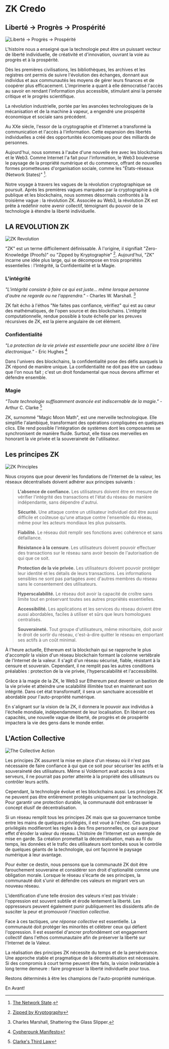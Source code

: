 # ZK Credo

## Liberté → Progrès → Prospérité

![Liberté → Progrès → Prospérité](freedom-progress-prosperity.jpeg)

L'histoire nous a enseigné que la technologie peut être un puissant vecteur de liberté individuelle, de créativité et d'innovation, ouvrant la voie au progrès et à la prospérité.

Dès les premières civilisations, les bibliothèques, les archives et les registres ont permis de suivre l'évolution des échanges, donnant aux individus et aux communautés les moyens de gérer leurs finances et de coopérer plus efficacement. L'imprimerie a quant à elle démocratisé l'accès au savoir en rendant l'information plus accessible, stimulant ainsi la pensée critique et le progrès scientifique.

La révolution industrielle, portée par les avancées technologiques de la mécanisation et de la machine à vapeur, a engendré une prospérité économique et sociale sans précédent.

Au XXe siècle, l'essor de la cryptographie et d'Internet a transformé la communication et l'accès à l'information. Cette expansion des libertés individuelles a créé des opportunités économiques pour des milliards de personnes.

Aujourd'hui, nous sommes à l'aube d'une nouvelle ère avec les blockchains et le Web3. Comme Internet l'a fait pour l'information, le Web3 bouleverse le paysage de la propriété numérique et du commerce, offrant de nouvelles formes prometteuses d'organisation sociale, comme les "États-réseaux (Network States)" [^1].

Notre voyage à travers les vagues de la révolution cryptographique se poursuit. Après les premières vagues marquées par la cryptographie à clé publique et les blockchains, nous sommes désormais confrontés à la troisième vague : la révolution ZK. Associée au Web3, la révolution ZK est prête à redéfinir notre avenir collectif, témoignant du pouvoir de la technologie à étendre la liberté individuelle.

## LA REVOLUTION ZK

![ZK Revolution](zk-revolution.jpeg)

"ZK" est un terme difficilement définissable. À l'origine, il signifiait "Zero-Knowledge (Proofs)" ou "Zipped by Kryptographie" [^2]. Aujourd'hui, "ZK" incarne une idée plus large, qui se décompose en trois propriétés essentielles : l'Intégrité, la Confidentialité et la Magie.

### L'intégrité

*"L'intégrité consiste à faire ce qui est juste... même lorsque personne d'autre ne regarde ou ne l'apprendra."* - Charles W. Marshall. [^3]

ZK fait écho à l'éthos "Ne faites pas confiance, vérifiez" qui est au cœur des mathématiques, de l'open source et des blockchains. L'intégrité computationnelle, rendue possible à toute échelle par les preuves récursives de ZK, est la pierre angulaire de cet élément.

### Confidentialité

*"La protection de la vie privée est essentielle pour une société libre à l'ère électronique."* - Eric Hughes [^4]

Dans l'univers des blockchains, la confidentialité pose des défis auxquels la ZK répond de manière unique. La confidentialité ne doit pas être un cadeau que l'on nous fait ; c'est un droit fondamental que nous devons affirmer et défendre ensemble.

### Magie

*"Toute technologie suffisamment avancée est indiscernable de la magie."* - Arthur C. Clarke [^5]

ZK, surnommé "Magic Moon Math", est une merveille technologique. Elle simplifie l'alambiqué, transformant des opérations compliquées en quelques clics. Elle rend possible l'intégration de systèmes dont les composantes se synchronisent de manière fluide. Surtout, elle tisse ces merveilles en honorant la vie privée et la souveraineté de l'utilisateur.

## Les principes ZK

![ZK Principles](zk-principles.jpeg)

Nous croyons que pour devenir les fondations de l'Internet de la valeur, les réseaux décentralisés doivent adhérer aux principes suivants :

> **L'absence de confiance.** Les utilisateurs doivent être en mesure de vérifier l'intégrité des transactions et l'état du réseau de manière indépendante, sans dépendre d'autrui.
>
> **Sécurité.** Une attaque contre un utilisateur individuel doit être aussi difficile et coûteuse qu'une attaque contre l'ensemble du réseau, même pour les acteurs mondiaux les plus puissants.
> 
> **Fiabilité.** Le réseau doit remplir ses fonctions avec cohérence et sans défaillance.
>
> **Résistance à la censure**. Les utilisateurs doivent pouvoir effectuer des transactions sur le réseau sans avoir besoin de l'autorisation de qui que ce soit.
>
> **Protection de la vie privée.** Les utilisateurs doivent pouvoir protéger leur identité et les détails de leurs transactions. Les informations sensibles ne sont pas partagées avec d'autres membres du réseau sans le consentement des utilisateurs.
>
> **Hyperscalabilité.** Le réseau doit avoir la capacité de croître sans limite tout en préservant toutes ses autres propriétés essentielles.
>
> **Accessibilité.** Les applications et les services du réseau doivent être aussi abordables, faciles à utiliser et sûrs que leurs homologues centralisés.
>
> **Souveraineté.** Tout groupe d'utilisateurs, même minoritaire, doit avoir le droit de sortir du réseau, c'est-à-dire quitter le réseau en emportant ses actifs à un coût minimal.

À l'heure actuelle, Ethereum est la blockchain qui se rapproche le plus d'accomplir la vision d'un réseau blockchain formant la colonne vertébrale de l'Internet de la valeur. Il s'agit d'un réseau sécurisé, fiable, résistant à la censure et souverain. Cependant, il ne remplit pas les autres conditions préalables : protection de la vie privée, l'hyperscalabilité et l'accessibilité.

Grâce à la magie de la ZK, le Web3 sur Ethereum peut devenir un bastion de la vie privée et atteindre une scalabilité illimitée tout en maintenant son intégrité. Dans cet état transformatif, il sera un sanctuaire accessible et abordable pour l'auto-propriété numérique.

En s'alignant sur la vision de la ZK, il donnera le pouvoir aux individus à l'échelle mondiale, indépendamment de leur localisation. En libérant ces capacités, une nouvelle vague de liberté, de progrès et de prospérité impactera la vie des gens dans le monde entier.

## L'Action Collective

![The Collective Action](the-collective-action.jpeg)

Les principes ZK assurent la mise en place d'un réseau où il n'est pas nécessaire de faire confiance à qui que ce soit pour sécuriser les actifs et la souveraineté des utilisateurs. Même si Voldemort avait accès à nos serveurs, il ne pourrait pas porter atteinte à la propriété des utilisateurs ou contrôler leurs actifs.

Cependant, la technologie évolue et les blockchains aussi. Les principes ZK ne peuvent pas être entièrement protégés uniquement par la technologie. Pour garantir une protection durable, la communauté doit embrasser le concept élusif de décentralisation.

Si un réseau remplit tous les principes ZK mais que sa gouvernance tombe entre les mains de quelques privilégiés, il est voué à l'échec. Ces quelques privilégiés modifieront les règles à des fins personnelles, ce qui aura pour effet d'éroder la valeur du réseau. L'histoire de l'Internet est un exemple de mise en garde. Sa création promettait la décentralisation, mais au fil du temps, les données et le trafic des utilisateurs sont tombés sous le contrôle de quelques géants de la technologie, qui ont façonné le paysage numérique à leur avantage.

Pour éviter ce destin, nous pensons que la communauté ZK doit être farouchement souveraine et considérer son droit d'optionalité comme une obligation morale. Lorsque le réseau s'écarte de ses principes, la communauté doit s'unir et défendre ces valeurs en migrant vers un nouveau réseau.

L'identification d'une telle érosion des valeurs n'est pas triviale : l'oppression est souvent subtile et érode lentement la liberté. Les oppresseurs peuvent également punir publiquement les dissidents afin de susciter la peur et promouvoir *l'inaction collective*.

Face à ces tactiques, *une réponse collective* est essentielle. La communauté doit protéger les minorités et célébrer ceux qui défient l'oppression. Il est essentiel d'ancrer profondément cet engagement collectif dans l'ethos communautaire afin de préserver la liberté sur l'Internet de la Valeur.

La réalisation des principes ZK nécessite du temps et de la persévérance. Une approche stable et pragmatique de la décentralisation est nécessaire. Si des compromis à court terme peuvent être faits, la vision inébranlable à long terme demeure : faire progresser la liberté individuelle pour tous.

Restons déterminés à être les champions de l'auto-propriété numérique.

En Avant!

[^1]: [The Network State](https://thenetworkstate.com/the-network-state-in-one-sentence).
[^2]: [Zipped by Kryptography](https://twitter.com/vitalikbuterin/status/1309298689156866048)
[^3]: Charles Marshall, Shattering the Glass Slipper.
[^4]: [Cypherpunk Manifesto](https://nakamotoinstitute.org/static/docs/cypherpunk-manifesto.txt)
[^5]: [Clarke's Third Law](https://en.wikipedia.org/wiki/Clarke%27s_three_laws)
